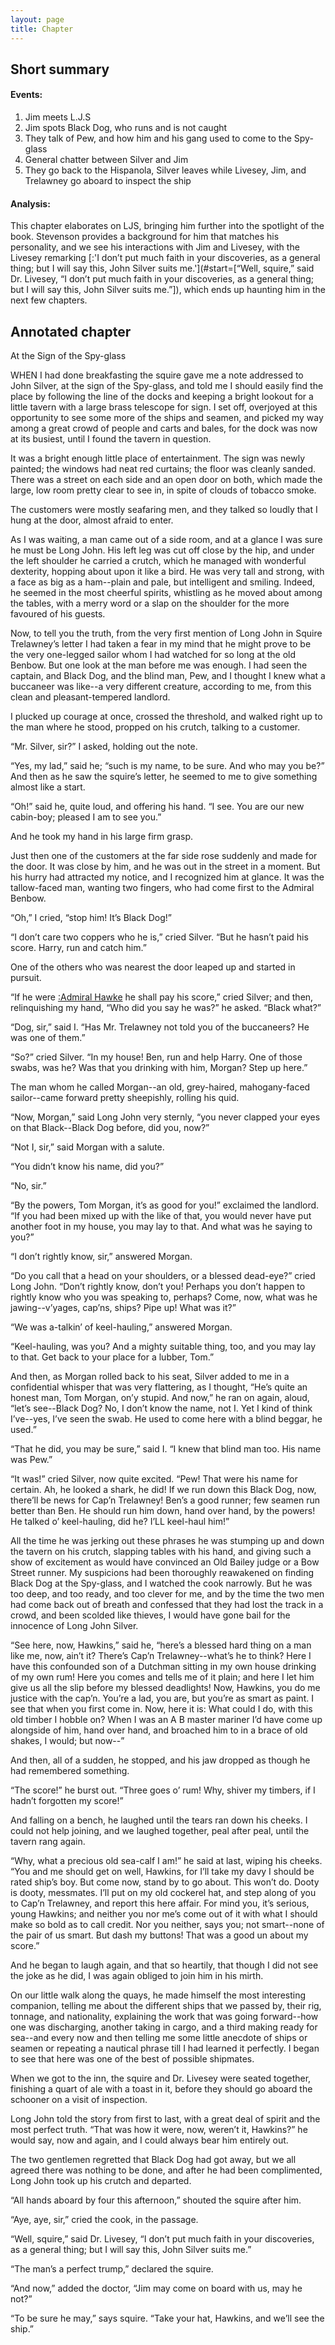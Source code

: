 ```yaml
---
layout: page
title: Chapter
---
```

## Short summary  
#### Events: 
1. Jim meets L.J.S
2. Jim spots Black Dog, who runs and is not caught
3. They talk of Pew, and how him and his gang used to come to the Spy-glass
4. General chatter between Silver and Jim
5. They go back to the Hispanola, Silver leaves while Livesey, Jim, and Trelawney go aboard to inspect the ship

#### Analysis:  
This chapter elaborates on LJS, bringing him further into the spotlight of the book. Stevenson provides a background for him that matches his personality, and we see his interactions with Jim and Livesey, with the Livesey remarking [:'I don’t put much faith in your discoveries, as a general thing; but I will say this, John Silver suits me.'](#start=[“Well, squire,” said Dr. Livesey, “I don’t put much faith in your discoveries, as a general thing; but I will say this, John Silver suits me.”]), which ends up haunting him in the next few chapters.

## Annotated chapter  
At the Sign of the Spy-glass

WHEN I had done breakfasting the squire gave me a note addressed to John
Silver, at the sign of the Spy-glass, and told me I should easily
find the place by following the line of the docks and keeping a bright
lookout for a little tavern with a large brass telescope for sign. I
set off, overjoyed at this opportunity to see some more of the ships and
seamen, and picked my way among a great crowd of people and carts and
bales, for the dock was now at its busiest, until I found the tavern in
question.

It was a bright enough little place of entertainment. The sign was
newly painted; the windows had neat red curtains; the floor was cleanly
sanded. There was a street on each side and an open door on both, which
made the large, low room pretty clear to see in, in spite of clouds of
tobacco smoke.

The customers were mostly seafaring men, and they talked so loudly that
I hung at the door, almost afraid to enter.

As I was waiting, a man came out of a side room, and at a glance I was
sure he must be Long John. His left leg was cut off close by the hip,
and under the left shoulder he carried a crutch, which he managed with
wonderful dexterity, hopping about upon it like a bird. He was very tall
and strong, with a face as big as a ham--plain and pale, but intelligent
and smiling. Indeed, he seemed in the most cheerful spirits, whistling
as he moved about among the tables, with a merry word or a slap on the
shoulder for the more favoured of his guests.

Now, to tell you the truth, from the very first mention of Long John in
Squire Trelawney’s letter I had taken a fear in my mind that he might
prove to be the very one-legged sailor whom I had watched for so long at
the old Benbow. But one look at the man before me was enough. I had seen
the captain, and Black Dog, and the blind man, Pew, and I thought I knew
what a buccaneer was like--a very different creature, according to me,
from this clean and pleasant-tempered landlord.

I plucked up courage at once, crossed the threshold, and walked right up
to the man where he stood, propped on his crutch, talking to a customer.

“Mr. Silver, sir?” I asked, holding out the note.

“Yes, my lad,” said he; “such is my name, to be sure. And who may you
be?” And then as he saw the squire’s letter, he seemed to me to give
something almost like a start.

“Oh!” said he, quite loud, and offering his hand. “I see. You are our
new cabin-boy; pleased I am to see you.”

And he took my hand in his large firm grasp.

Just then one of the customers at the far side rose suddenly and made
for the door. It was close by him, and he was out in the street in a
moment. But his hurry had attracted my notice, and I recognized him at
glance. It was the tallow-faced man, wanting two fingers, who had come
first to the Admiral Benbow.

“Oh,” I cried, “stop him! It’s Black Dog!”

“I don’t care two coppers who he is,” cried Silver. “But he hasn’t paid
his score. Harry, run and catch him.”

One of the others who was nearest the door leaped up and started in
pursuit.

“If he were [:Admiral Hawke](https://en.wikipedia.org/wiki/Edward_Hawke,_1st_Baron_Hawke) he shall pay his score,” cried Silver; and
then, relinquishing my hand, “Who did you say he was?” he asked. “Black
what?”

“Dog, sir,” said I. “Has Mr. Trelawney not told you of the buccaneers?
He was one of them.”

“So?” cried Silver. “In my house! Ben, run and help Harry. One of those
swabs, was he? Was that you drinking with him, Morgan? Step up here.”

The man whom he called Morgan--an old, grey-haired, mahogany-faced
sailor--came forward pretty sheepishly, rolling his quid.

“Now, Morgan,” said Long John very sternly, “you never clapped your eyes
on that Black--Black Dog before, did you, now?”

“Not I, sir,” said Morgan with a salute.

“You didn’t know his name, did you?”

“No, sir.”

“By the powers, Tom Morgan, it’s as good for you!” exclaimed the
landlord. “If you had been mixed up with the like of that, you would
never have put another foot in my house, you may lay to that. And what
was he saying to you?”

“I don’t rightly know, sir,” answered Morgan.

“Do you call that a head on your shoulders, or a blessed dead-eye?”
 cried Long John. “Don’t rightly know, don’t you! Perhaps you don’t
happen to rightly know who you was speaking to, perhaps? Come, now, what
was he jawing--v’yages, cap’ns, ships? Pipe up! What was it?”

“We was a-talkin’ of keel-hauling,” answered Morgan.

“Keel-hauling, was you? And a mighty suitable thing, too, and you may
lay to that. Get back to your place for a lubber, Tom.”

And then, as Morgan rolled back to his seat, Silver added to me in a
confidential whisper that was very flattering, as I thought, “He’s
quite an honest man, Tom Morgan, on’y stupid. And now,” he ran on again,
aloud, “let’s see--Black Dog? No, I don’t know the name, not I. Yet I
kind of think I’ve--yes, I’ve seen the swab. He used to come here with a
blind beggar, he used.”

“That he did, you may be sure,” said I. “I knew that blind man too. His
name was Pew.”

“It was!” cried Silver, now quite excited. “Pew! That were his name for
certain. Ah, he looked a shark, he did! If we run down this Black Dog,
now, there’ll be news for Cap’n Trelawney! Ben’s a good runner; few
seamen run better than Ben. He should run him down, hand over hand, by
the powers! He talked o’ keel-hauling, did he? I’LL keel-haul him!”

All the time he was jerking out these phrases he was stumping up and
down the tavern on his crutch, slapping tables with his hand, and giving
such a show of excitement as would have convinced an Old Bailey judge
or a Bow Street runner. My suspicions had been thoroughly reawakened on
finding Black Dog at the Spy-glass, and I watched the cook narrowly. But
he was too deep, and too ready, and too clever for me, and by the time
the two men had come back out of breath and confessed that they had lost
the track in a crowd, and been scolded like thieves, I would have gone
bail for the innocence of Long John Silver.

“See here, now, Hawkins,” said he, “here’s a blessed hard thing on a
man like me, now, ain’t it? There’s Cap’n Trelawney--what’s he to think?
Here I have this confounded son of a Dutchman sitting in my own house
drinking of my own rum! Here you comes and tells me of it plain; and
here I let him give us all the slip before my blessed deadlights! Now,
Hawkins, you do me justice with the cap’n. You’re a lad, you are, but
you’re as smart as paint. I see that when you first come in. Now, here
it is: What could I do, with this old timber I hobble on? When I was an
A B master mariner I’d have come up alongside of him, hand over hand,
and broached him to in a brace of old shakes, I would; but now--”

And then, all of a sudden, he stopped, and his jaw dropped as though he
had remembered something.

“The score!” he burst out. “Three goes o’ rum! Why, shiver my timbers,
if I hadn’t forgotten my score!”

And falling on a bench, he laughed until the tears ran down his cheeks.
I could not help joining, and we laughed together, peal after peal,
until the tavern rang again.

“Why, what a precious old sea-calf I am!” he said at last, wiping his
cheeks. “You and me should get on well, Hawkins, for I’ll take my davy
I should be rated ship’s boy. But come now, stand by to go about. This
won’t do. Dooty is dooty, messmates. I’ll put on my old cockerel hat,
and step along of you to Cap’n Trelawney, and report this here affair.
For mind you, it’s serious, young Hawkins; and neither you nor me’s come
out of it with what I should make so bold as to call credit. Nor you
neither, says you; not smart--none of the pair of us smart. But dash my
buttons! That was a good un about my score.”

And he began to laugh again, and that so heartily, that though I did not
see the joke as he did, I was again obliged to join him in his mirth.

On our little walk along the quays, he made himself the most interesting
companion, telling me about the different ships that we passed by,
their rig, tonnage, and nationality, explaining the work that was going
forward--how one was discharging, another taking in cargo, and a third
making ready for sea--and every now and then telling me some little
anecdote of ships or seamen or repeating a nautical phrase till I had
learned it perfectly. I began to see that here was one of the best of
possible shipmates.

When we got to the inn, the squire and Dr. Livesey were seated together,
finishing a quart of ale with a toast in it, before they should go
aboard the schooner on a visit of inspection.

Long John told the story from first to last, with a great deal of spirit
and the most perfect truth. “That was how it were, now, weren’t it,
Hawkins?” he would say, now and again, and I could always bear him
entirely out.

The two gentlemen regretted that Black Dog had got away, but we all
agreed there was nothing to be done, and after he had been complimented,
Long John took up his crutch and departed.

“All hands aboard by four this afternoon,” shouted the squire after him.

“Aye, aye, sir,” cried the cook, in the passage.

“Well, squire,” said Dr. Livesey, “I don’t put much faith in your
discoveries, as a general thing; but I will say this, John Silver suits
me.”

“The man’s a perfect trump,” declared the squire.

“And now,” added the doctor, “Jim may come on board with us, may he
not?”

“To be sure he may,” says squire. “Take your hat, Hawkins, and we’ll see
the ship.”
